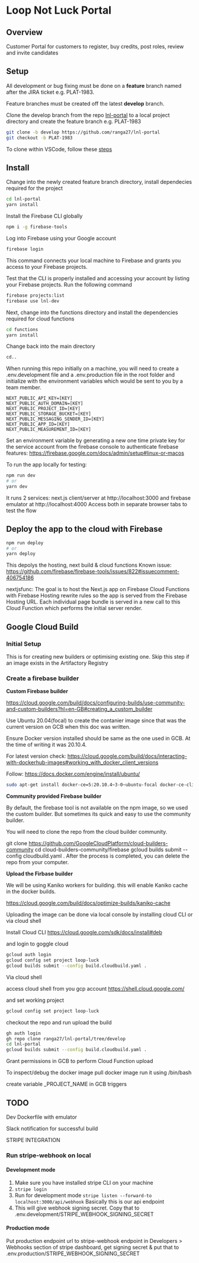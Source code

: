 # Loop Not Luck Portal

## Overview
Customer Portal for customers to register, buy credits, post roles, review and invite candidates

## Setup
All development or bug fixing must be done on a **feature** branch named after the JIRA ticket e.g. PLAT-1983. 

Feature branches must be created off the latest **develop** branch.

Clone the develop branch from the repo [lnl-portal](https://github.com/ranga27/lnl-portal/tree/develop) to a local project directory and create the feature branch e.g. PLAT-1983

```bash
git clone -b develop https://github.com/ranga27/lnl-portal
git checkout -b PLAT-1983
```

To clone within VSCode, follow these [steps](https://docs.microsoft.com/en-us/azure/developer/javascript/how-to/with-visual-studio-code/clone-github-repository?tabs=create-repo-command-palette%2Cinitialize-repo-activity-bar%2Ccreate-branch-command-palette%2Ccommit-changes-command-palette%2Cpush-command-palette)
## Install
Change into the newly created feature branch directory, install dependecies required for the project

```bash
cd lnl-portal
yarn install
```
Install the Firebase CLI globally
```bash
npm i -g firebase-tools
```
Log into Firebase using your Google account
```bash
firebase login
```

This command connects your local machine to Firebase and grants you access to your Firebase projects.

Test that the CLI is properly installed and accessing your account by listing your Firebase projects. Run the following command
```bash
firebase projects:list
firebase use lnl-dev
```
Next, change into the functions directory and install the dependencies required for cloud functions
```bash
cd functions
yarn install
```
Change back into the main directory
```bash
cd..
```

When running this repo initially on a machine, you will need to create a .env.development file and a .env.production file in the root folder and initialize with the environment variables which would be sent to you by a team member. 
```properties
NEXT_PUBLIC_API_KEY=[KEY]
NEXT_PUBLIC_AUTH_DOMAIN=[KEY]
NEXT_PUBLIC_PROJECT_ID=[KEY]
NEXT_PUBLIC_STORAGE_BUCKET=[KEY]
NEXT_PUBLIC_MESSAGING_SENDER_ID=[KEY]
NEXT_PUBLIC_APP_ID=[KEY]
NEXT_PUBLIC_MEASUREMENT_ID=[KEY]
```
Set an environment variable by generating a new one time private key for the service account from the firebase console to authenticate firebase features:
https://firebase.google.com/docs/admin/setup#linux-or-macos


To run the app locally for testing:
```bash
npm run dev
# or
yarn dev
```
It runs 2 services: next.js client/server at http://localhost:3000 and firebase emulator at http://localhost:4000
Access both in separate browser tabs to test the flow

## Deploy the app to the cloud with Firebase
```bash
npm run deploy
# or
yarn deploy
```
This depolys the hosting, next build & cloud functions
Known issue: https://github.com/firebase/firebase-tools/issues/822#issuecomment-406754186

nextjsfunc: The goal is to host the Next.js app on Firebase Cloud Functions with Firebase Hosting rewrite rules so the app is served from the Firebase Hosting URL.
Each individual page bundle is served in a new call to this Cloud Function which performs the initial server render. 

## Google Cloud Build 
### Initial Setup 

This is for creating new builders or optimising existing one. Skip this step if an image exists in the Artifactory Registry

### Create a firebase builder

**Custom Firebase builder**

https://cloud.google.com/build/docs/configuring-builds/use-community-and-custom-builders?hl=en-GB#creating_a_custom_builder

Use Ubuntu 20.04(focal) to create the contanier image since that was the current version on GCB when this doc was written.

Ensure Docker version installed should be same as the one used in GCB. At the time of writing it was 20.10.4. 

For latest version check: https://cloud.google.com/build/docs/interacting-with-dockerhub-images#working_with_docker_client_versions

Follow: https://docs.docker.com/engine/install/ubuntu/

```sh
sudo apt-get install docker-ce=5:20.10.4~3-0~ubuntu-focal docker-ce-cli=5:20.10.4~3-0~ubuntu-focal containerd.io docker-compose-plugin
```

**Community provided Firebase builder**

By default, the firebase tool is not available on the npm image, so we used the custom builder. But sometimes its quick and easy to use the community builder.

You will need to clone the repo from the cloud builder community.

git clone https://github.com/GoogleCloudPlatform/cloud-builders-community
cd cloud-builders-community/firebase
gcloud builds submit --config cloudbuild.yaml .
After the process is completed, you can delete the repo from your computer.


**Upload the Firbase builder**

We will be using Kaniko workers for building. this will enable Kaniko cache in the docker builds.

https://cloud.google.com/build/docs/optimize-builds/kaniko-cache

Uploading the image can be done via local console by installing cloud CLI or via cloud shell

Install Cloud CLI
https://cloud.google.com/sdk/docs/install#deb

and login to goggle cloud
```sh
gcloud auth login
gcloud config set project loop-luck
gcloud builds submit --config build.cloudbuild.yaml .
```

Via cloud shell

access cloud shell from you gcp account
https://shell.cloud.google.com/

and set working project

```sh
gcloud config set project loop-luck
```

checkout the repo and run upload the build
```sh
gh auth login
gh repo clone ranga27/lnl-portal/tree/develop
cd lnl-portal
gcloud builds submit --config build.cloudbuild.yaml .
```

Grant permissions in GCB to perform Cloud Function upload

To inspect/debug the docker image
pull docker image 
run it using /bin/bash

create variable \_PROJECT_NAME in GCB triggers 

## TODO

Dev Dockerfile with emulator

Slack notification for successful build


STRIPE INTEGRATION
### Run stripe-webhook on local

#### Development mode

1. Make sure you have installed stripe CLI on your machine
2. `stripe login`
3. Run for development mode
   `stripe listen --forward-to localhost:3000/api/webhook`
   Basically this is our api endpoint
4. This will give webhook signing secret. Copy that to .env.development/STRIPE_WEBHOOK_SIGNING_SECRET

#### Production mode

Put production endpoint url to stripe-webhook endpoint in Developers > Webhooks section of stripe dashboard, get signing secret & put that to .env.production/STRIPE_WEBHOOK_SIGNING_SECRET

